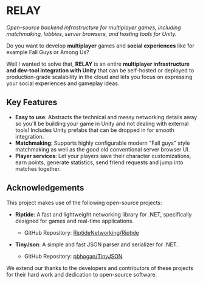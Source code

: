 # RELAY

*Open-source backend infrastructure for multiplayer games, including matchmaking, lobbies, server browsers, and hosting tools for Unity.*

Do you want to develop **multiplayer** games and **social experiences** like for example Fall Guys or Among Us?

Well I wanted to solve that, **RELAY** is an entire **multiplayer infrastructure and dev-tool integration with Unity** that can be self-hosted or deployed to production-grade scalability in the cloud and lets you focus on expressing your social experiences and gameplay ideas.

## Key Features

- **Easy to use**: Abstracts the technical and messy networking details away so you'll be building your game in Unity and not dealing with external tools! Includes Unity prefabs that can be dropped in for smooth integration.
- **Matchmaking**: Supports highly configurable modern "Fall guys" style matchmaking as well as the good old conventional server browser UI.
- **Player services**: Let your players save their character customizations, earn points, generate statistics, send friend requests and jump into matches together.

## Acknowledgements

This project makes use of the following open-source projects:

- **Riptide**: A fast and lightweight networking library for .NET, specifically designed for games and real-time applications.
  - GitHub Repository: [RiptideNetworking/Riptide](https://github.com/RiptideNetworking/Riptide)
  
- **TinyJson**: A simple and fast JSON parser and serializer for .NET.
  - GitHub Repository: [pbhogan/TinyJSON](https://github.com/pbhogan/TinyJSON)

We extend our thanks to the developers and contributors of these projects for their hard work and dedication to open-source software.
